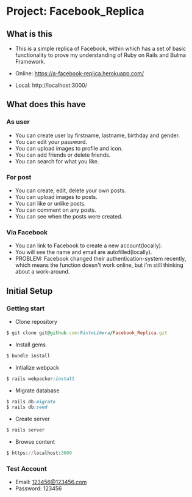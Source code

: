 # Project: Facebook_Replica

## What is this

- This is a simple replica of Facebook, within which has a set of basic functionality to
  prove my understanding of Ruby on Rails and Bulma Framework.

- Online: https://a-facebook-replica.herokuapp.com/
- Local:  http://localhost:3000/

## What does this have

### As user

- You can create user by firstname, lastname, birthday and gender.
- You can edit your password.
- You can upload images to profile and icon.
- You can add friends or delete friends.
- You can search for what you like.

### For post

- You can create, edit, delete your own posts.
- You can upload images to posts.
- You can like or unlike posts.
- You can comment on any posts.
- You can see when the posts were created.

### Via Facebook

- You can link to Facebook to create a new account(locally).
- You will see the name and email are autofilled(locally).
- PROBLEM: Facebook changed their authentication-system recently, which means the function doesn't work online, but i'm still thinking about a work-around.

## Initial Setup

### Getting start

- Clone repository
```ruby
$ git clone git@github.com:RistoLibera/Facebook_Replica.git
```

- Install gems
```ruby
$ bundle install
```

- Intialize webpack
```ruby
$ rails webpacker:install
```

- Migrate database
```ruby
$ rails db:migrate
$ rails db:seed
```

- Create server
```ruby
$ rails server
```

- Browse content
```ruby
$ https://localhost:3000
```

### Test Account

- Email: 123456@123456.com
- Password: 123456
